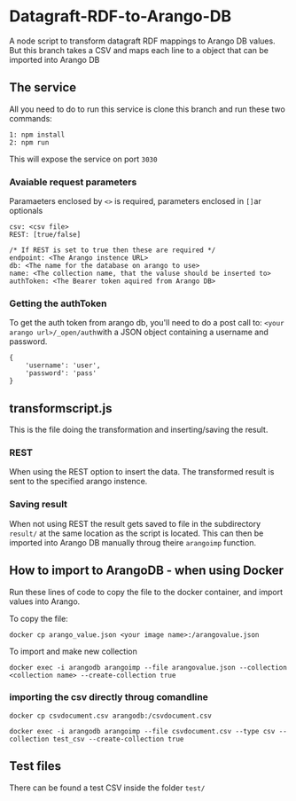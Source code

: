 # Datagraft-RDF-to-Arango-DB
A node script to transform datagraft RDF mappings to Arango DB values. But this branch takes a CSV and maps each line to a object that can be imported into Arango DB

## The service
All you need to do to run this service is clone this branch and run these two commands:

```
1: npm install
2: npm run 
```

This will expose the service on port `3030`

### Avaiable request parameters
Paramaeters enclosed by `<>` is required, parameters enclosed in `[]`ar optionals

```
csv: <csv file>
REST: [true/false]

/* If REST is set to true then these are required */
endpoint: <The Arango instence URL>
db: <The name for the database on arango to use>
name: <The collection name, that the valuse should be inserted to>
authToken: <The Bearer token aquired from Arango DB>
```

### Getting the authToken
To get the auth token from arango db, you'll need to do a post call to: `<your arango url>/_open/auth`with a JSON object containing a username and password.
```
{
    'username': 'user',
    'password': 'pass'
}
```

## transformscript.js
This is the file doing the transformation and inserting/saving the result.

### REST
When using the REST option to insert the data. The transformed result is sent to the specified arango instence.

### Saving result
When not using REST the result gets saved to file in the
subdirectory `result/` at the same location as the script is located. This can then be imported into Arango DB manually throug theire `arangoimp` function.

## How to import to ArangoDB - when using Docker
Run these lines of code to copy the file to the docker container, and import values into Arango.

To copy the file:

```docker cp arango_value.json <your image name>:/arangovalue.json```

To import and make new collection

```docker exec -i arangodb arangoimp --file arangovalue.json --collection <collection name> --create-collection true```

### importing the csv directly throug comandline
```docker cp csvdocument.csv arangodb:/csvdocument.csv```

```docker exec -i arangodb arangoimp --file csvdocument.csv --type csv --collection test_csv --create-collection true```

## Test files
There can be found a test CSV inside the folder `test/`
